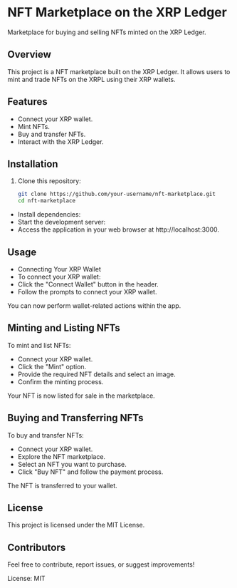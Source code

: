# NFT Marketplace on the XRP Ledger

Marketplace for buying and selling NFTs minted on the XRP Ledger.

## Overview

This project is a  NFT marketplace built on the XRP Ledger. It allows users to mint and trade NFTs on the XRPL using their XRP wallets.

## Features

- Connect your XRP wallet.
- Mint NFTs.
- Buy and transfer NFTs.
- Interact with the XRP Ledger.

## Installation

1. Clone this repository:

   ```bash
   git clone https://github.com/your-username/nft-marketplace.git
   cd nft-marketplace

   
- Install dependencies:
- Start the development server:
- Access the application in your web browser at http://localhost:3000.


## Usage
- Connecting Your XRP Wallet
- To connect your XRP wallet:
- Click the "Connect Wallet" button in the header.
- Follow the prompts to connect your XRP wallet.

You can now perform wallet-related actions within the app.

## Minting and Listing NFTs
To mint and list NFTs:

- Connect your XRP wallet.
- Click the "Mint" option.
- Provide the required NFT details and select an image.
- Confirm the minting process.

Your NFT is now listed for sale in the marketplace.


## Buying and Transferring NFTs
To buy and transfer NFTs:

- Connect your XRP wallet.
- Explore the NFT marketplace.
- Select an NFT you want to purchase.
- Click "Buy NFT" and follow the payment process.

The NFT is transferred to your wallet.

## License
This project is licensed under the MIT License.

## Contributors
Feel free to contribute, report issues, or suggest improvements!

License: MIT










	




